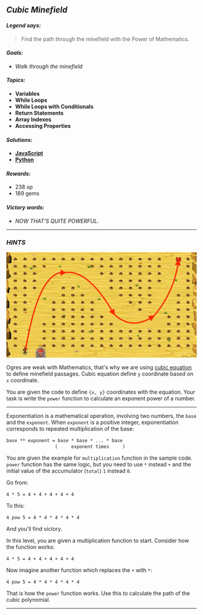 ## _Cubic Minefield_

#### _Legend says:_
> Find the path through the minefield with the Power of Mathematics.

#### _Goals:_
+ _Walk through the minefield_

#### _Topics:_
+ **Variables**
+ **While Loops**
+ **While Loops with Conditionals**
+ **Return Statements**
+ **Array Indexes**
+ **Accessing Properties**

#### _Solutions:_
+ **[JavaScript](cubicMinefield.js)**
+ **[Python](cubic_minefield.py)**

#### _Rewards:_
+ 238 xp
+ 189 gems

#### _Victory words:_
+ _NOW THAT'S QUITE POWERFUL._

___

### _HINTS_

![](img/cubic-minefield.jpg)

Ogres are weak with Mathematics, that's why we are using [cubic equation](https://en.wikipedia.org/wiki/Cubic_function) to define minefield passages. Cubic equation define `y` coordinate based on `x` coordinate.

You are given the code to define `{x, y}` coordinates with the equation. Your task is write the `power` function to calculate an exponent power of a number.

___

Exponentiation is a mathematical operation, involving two numbers, the `base` and the `exponent`. When `exponent` is a positive integer, exponentiation corresponds to repeated multiplication of the base:

```
base ** exponent = base * base * ... * base
                  (     exponent times     )
```

You are given the example for `multiplication` function in the sample code. `power` function has the same logic, but you need to use `*` instead `+` and the initial value of the accumulator (`total`) `1` instead `0`.

Go from:

```
4 * 5 = 4 + 4 + 4 + 4 + 4
```

To this:

```
4 pow 5 = 4 * 4 * 4 * 4 * 4
```

And you'll find victory.

In this level, you are given a multiplication function to start. Consider how the function works:

```
4 * 5 = 4 + 4 + 4 + 4 + 4
```

Now imagine another function which replaces the `+` with `*`:

```
4 pow 5 = 4 * 4 * 4 * 4 * 4
```

That is how the `power` function works. Use this to calculate the path of the cubic polynomial.

___
